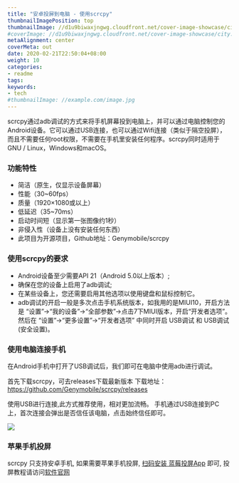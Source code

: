 ```yaml
---
title: "安卓投屏到电脑 - 使用scrcpy"
thumbnailImagePosition: top
thumbnailImage: //d1u9biwaxjngwg.cloudfront.net/cover-image-showcase/city-750.jpg
#coverImage: //d1u9biwaxjngwg.cloudfront.net/cover-image-showcase/city.jpg
metaAlignment: center
coverMeta: out
date: 2020-02-21T22:50:04+08:00
weight: 10
categories:
- readme
tags:
keywords:
- tech
#thumbnailImage: //example.com/image.jpg
---
```


<!--more-->
 scrcpy通过adb调试的方式来将手机屏幕投到电脑上，并可以通过电脑控制您的Android设备。它可以通过USB连接，也可以通过Wifi连接（类似于隔空投屏），而且不需要任何root权限，不需要在手机里安装任何程序。scrcpy同时适用于GNU / Linux，Windows和macOS。

### 功能特性

- 简洁（原生，仅显示设备屏幕）
- 性能（30~60fps）
- 质量（1920×1080或以上）
- 低延迟（35~70ms）
- 启动时间短（显示第一张图像约1秒）
- 非侵入性（设备上没有安装任何东西）
- 此项目为开源项目，Github地址：Genymobile/scrcpy 

### 使用scrcpy的要求
- Android设备至少需要API 21（Android 5.0以上版本）;
- 确保在您的设备上启用了adb调试;
- 在某些设备上，您还需要启用其他选项以使用键盘和鼠标控制它。
- adb调试的开启一般是多次点击手机系统版本，如我用的是MIUI10，开启方法是 “设置”->“我的设备”->“全部参数”->点击7下MIUI版本，开启“开发者选项”。然后在 “设置”->“更多设置”->“开发者选项” 中同时开启 USB调试 和 USB调试(安全设置)。


 
### 使用电脑连接手机
在Android手机中打开了USB调试后，我们即可在电脑中使用adb进行调试。

首先下载scrcpy，可去releases下载最新版本 
下载地址：https://github.com/Genymobile/scrcpy/releases

使用USB进行连接,此方式推荐使用，相对更加流畅。
手机通过USB连接到PC上，首次连接会弹出是否信任该电脑，点击始终信任即可。
 
![](http://deeprd.com/docs/img/scrcpy.png)  

 ### 苹果手机投屏
 scrcpy 只支持安卓手机, 如果需要苹果手机投屏, [扫码安装 蓝莓投屏App](https://www.pgyer.com/SSKV) 即可, 投屏教程请访问[软件官网](http://deeprd.com/) 
